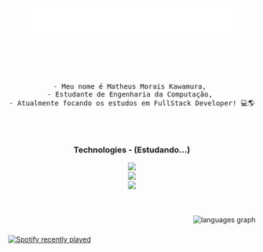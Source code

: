 <div align="center">

<div>
  <img src="assets/ola!.gif">
</div>
<br><br>

<pre>
<br>

- Meu nome é Matheus Morais Kawamura, 
- Estudante de Engenharia da Computação, 
- Atualmente focando os estudos em FullStack Developer! 💻🌎

<br>
</pre>

  <h3>Technologies - (Estudando...)</h3>
    <div>
      <img src="https://skillicons.dev/icons?i=html,css,js" />
    </div>
    <div>
      <img src="https://skillicons.dev/icons?i=typescript,php,cs" />
    </div>
    <div>
      <img src="https://skillicons.dev/icons?i=dotnet,react,git" />
    </div>
    <br><br>
  </div>
  <br clear="both">
    <div align="right">
  <img src="https://github-readme-stats.vercel.app/api/top-langs?username=kwuraa&locale=pt-br&hide_title=true&layout=compact&card_width=320&langs_count=5&theme=tokyonight&hide_border=true&order=2" height="150" alt="languages graph"  />
</div>

###
</div>

<div align="left">
  <a href="https://open.spotify.com/user/ihdyo37jpk1zfrlgdnj06mni6">
    <img src="https://spotify-recently-played-readme.vercel.app/api?user=ihdyo37jpk1zfrlgdnj06mni6&count=3&unique=true" alt="Spotify recently played"  />
  </a>
</div>

###





